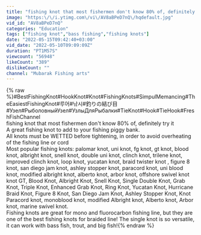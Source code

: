 ```yaml
---
title: "fishing knot that most fishermen don't know 80% of, definitely try it"
image: "https:\/\/i.ytimg.com\/vi\/AV8aBPeD7nQ\/hqdefault.jpg"
vid_id: "AV8aBPeD7nQ"
categories: "Education"
tags: ["fishing knot","bass fishing","fishing knots"]
date: "2022-05-15T09:42:40+03:00"
vid_date: "2022-05-10T09:09:09Z"
duration: "PT1M57S"
viewcount: "56948"
likeCount: "389"
dislikeCount: ""
channel: "Mubarak Fishing arts"
---
```

{% raw %}#BestFishingKnot#HookKnot#Knot#FishingKnots#SimpulMemancing#TheEasiestFishingKnot#루어#낚시#釣りの結び目#Узел#РыболовныйУзел#УзлыДляРыбалки#TieKnot#Hook#TieHook#FreshFishChannel<br />fishing knot that most fishermen don't know 80% of, definitely try it<br />A great fishing knot to add to your fishing piggy bank.<br />All knots must be WETTED before tightening, in order to avoid overheating of the fishing line or cord<br />Most popular fishing knots: palomar knot, uni knot, fg knot, gt knot, blood knot, albright knot, snell knot, double uni knot, clinch knot, trilene knot, improved clinch knot, loop knot, yucatan knot, braid twister knot , figure 8 knot, san diego jam knot, ashley stopper knot, paracord knot, uni blood knot, modified albright knot, alberto knot, arbor knot, offshore swivel knot <br /> knot  GT, Blood Knot, Albright Knot, Snell Knot, Single Double Knot, Grab Knot, Triple Knot, Enhanced Grab Knot, Ring Knot, Yucatan Knot, Hurricane Braid Knot, Figure 8 Knot, San Diego Jam Knot, Ashley Stopper Knot, Knot  Paracord knot, monoblood knot, modified Albright knot, Alberto knot, Arbor knot, marine swivel knot.<br />Fishing knots are great for mono and fluorocarbon fishing line, but they are one of the best fishing knots for braided line! The single knot is so versatile, it can work with bass fish, trout, and big fish!{% endraw %}
